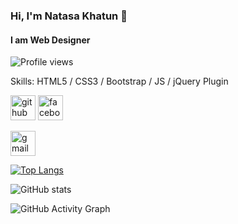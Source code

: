 ### Hi, I'm Natasa Khatun 👋
#### I am Web Designer


![Profile views](https://gpvc.arturio.dev/natasa-nk)  


Skills:  HTML5 / CSS3 /  Bootstrap / JS / jQuery Plugin



[<img src='https://cdn.jsdelivr.net/npm/simple-icons@3.0.1/icons/github.svg' alt='github' height='40'>](https://github.com/natasa-nk)  [<img src='https://cdn.jsdelivr.net/npm/simple-icons@3.0.1/icons/facebook.svg' alt='facebook' height='40'>](https://www.facebook.com/natasaislam.0)

[<img src='https://cdn.jsdelivr.net/npm/simple-icons@3.0.1/icons/gmail.svg' alt='gmail' height='40'>](mailto:natasageniusbd@gmail.com)  

[![Top Langs](https://github-readme-stats.vercel.app/api/top-langs/?username=natasa-nk)](https://github.com/anuraghazra/github-readme-stats)

![GitHub stats](https://github-readme-stats.vercel.app/api?username=natasa-nk&show_icons=true)  

![GitHub Activity Graph](https://activity-graph.herokuapp.com/graph?username=natasa-nk)  
